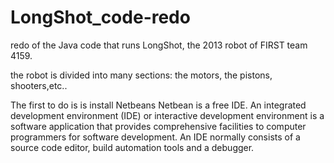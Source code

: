 LongShot_code-redo
==================

redo of the Java code that runs LongShot,
the 2013 robot of FIRST team 4159.


the robot is divided into many sections: the motors, the pistons, shooters,etc..

The first to do is is install Netbeans
Netbean is a free IDE.
An integrated development environment (IDE) or interactive development environment is a software application that provides comprehensive facilities to computer programmers for software development.
An IDE normally consists of a source code editor, build automation tools and a debugger.
